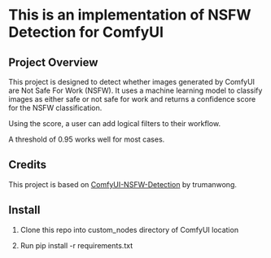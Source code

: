 # This is an implementation of NSFW Detection for ComfyUI

## Project Overview

This project is designed to detect whether images generated by ComfyUI are Not Safe For Work (NSFW). It uses a machine learning model to classify images as either safe or not safe for work and returns a confidence score for the NSFW classification.

Using the score, a user can add logical filters to their workflow.

A threshold of 0.95 works well for most cases.

## Credits

This project is based on [ComfyUI-NSFW-Detection](https://github.com/trumanwong/ComfyUI-NSFW-Detection) by trumanwong.

## Install

1. Clone this repo into custom_nodes directory of ComfyUI location

2. Run pip install -r requirements.txt
